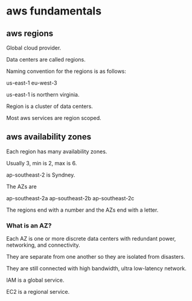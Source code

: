 # aws fundamentals

## aws regions

Global cloud provider.

Data centers are called regions.

Naming convention for the regions is as follows:

us-east-1
eu-west-3

us-east-1 is northern virginia.

Region is a cluster of data centers.

Most aws services are region scoped.

## aws availability zones

Each region has many availability zones.

Usually 3, min is 2, max is 6.

ap-southeast-2 is Syndney.

The AZs are

ap-southeast-2a
ap-southeast-2b
ap-southeast-2c

The regions end with a number and the AZs end with a letter.

### What is an AZ?

Each AZ is one or more discrete data centers with redundant power, networking, and connectivity.

They are separate from one another so they are isolated from disasters.

They are still connected with high bandwidth, ultra low-latency network.

IAM is a global service.

EC2 is a regional service.